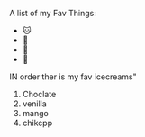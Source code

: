 A list of my Fav Things:
- 🐱
- 🐶
- 🥫
- 🍕

IN order ther is my fav icecreams"
1. Choclate
2. venilla
3. mango
4. chikcpp
